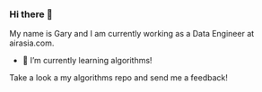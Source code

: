 ### Hi there 👋

My name is Gary and I am currently working as a Data Engineer at airasia.com.

- 🌱 I’m currently learning algorithms!

Take a look a my algorithms repo and send me a feedback!
